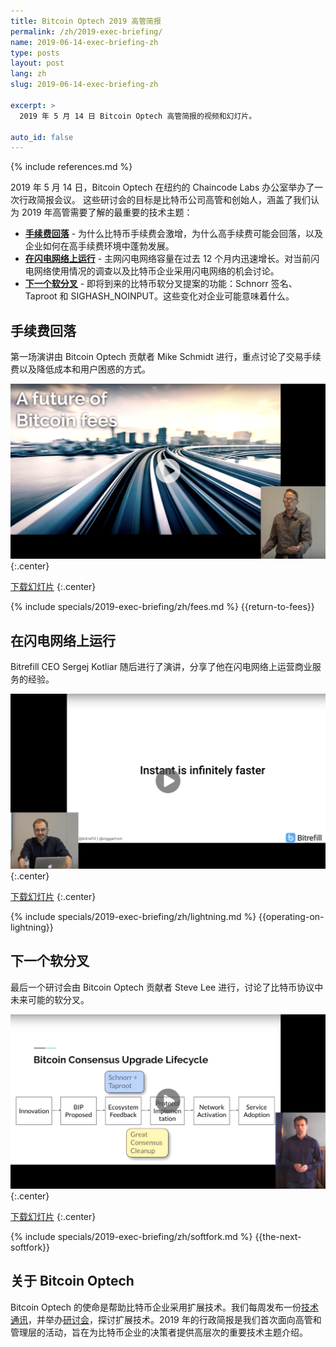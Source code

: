 ```yaml
---
title: Bitcoin Optech 2019 高管简报
permalink: /zh/2019-exec-briefing/
name: 2019-06-14-exec-briefing-zh
type: posts
layout: post
lang: zh
slug: 2019-06-14-exec-briefing-zh

excerpt: >
  2019 年 5 月 14 日 Bitcoin Optech 高管简报的视频和幻灯片。

auto_id: false
---
```

{% include references.md %}


2019 年 5 月 14 日，Bitcoin Optech 在纽约的 Chaincode Labs 办公室举办了一次行政简报会议。 这些研讨会的目标是比特币公司高管和创始人，涵盖了我们认为 2019 年高管需要了解的最重要的技术主题：

- [__手续费回落__](#手续费回落) - 为什么比特币手续费会激增，为什么高手续费可能会回落，以及企业如何在高手续费环境中蓬勃发展。
- [__在闪电网络上运行__](#在闪电网络上运行) - 主网闪电网络容量在过去 12 个月内迅速增长。对当前闪电网络使用情况的调查以及比特币企业采用闪电网络的机会讨论。
- [__下一个软分叉__](#下一个软分叉) - 即将到来的比特币软分叉提案的功能：Schnorr 签名、Taproot 和 SIGHASH_NOINPUT。这些变化对企业可能意味着什么。

## 手续费回落

第一场演讲由 Bitcoin Optech 贡献者 Mike Schmidt 进行，重点讨论了交易手续费以及降低成本和用户困惑的方式。

[![手续费回落](/img/posts/2019-exec-briefing/fees.png)](https://www.youtube.com/watch?v=ihUQ4C42KUk)
{:.center}

[下载幻灯片][fees slides]
{:.center}

{% include specials/2019-exec-briefing/zh/fees.md %}
{{return-to-fees}}

## 在闪电网络上运行

Bitrefill CEO Sergej Kotliar 随后进行了演讲，分享了他在闪电网络上运营商业服务的经验。

[![在闪电网络上运行](/img/posts/2019-exec-briefing/lightning.png)](https://www.youtube.com/watch?v=1UDD9PMFTds)
{:.center}

[下载幻灯片][lightning slides]
{:.center}

{% include specials/2019-exec-briefing/zh/lightning.md %}
{{operating-on-lightning}}

## 下一个软分叉

最后一个研讨会由 Bitcoin Optech 贡献者 Steve Lee 进行，讨论了比特币协议中未来可能的软分叉。

[![下一个软分叉](/img/posts/2019-exec-briefing/softfork.png)](https://www.youtube.com/watch?v=fDJRy6K_3yo)
{:.center}

[下载幻灯片][softfork slides]
{:.center}

{% include specials/2019-exec-briefing/zh/softfork.md %}
{{the-next-softfork}}

## 关于 Bitcoin Optech

Bitcoin Optech 的使命是帮助比特币企业采用扩展技术。我们每周发布一份[技术通讯][newsletters]，并举办[研讨会][workshops]，探讨扩展技术。2019 年的行政简报是我们首次面向高管和管理层的活动，旨在为比特币企业的决策者提供高层次的重要技术主题介绍。

[fees slides]: /img/posts/2019-exec-briefing/fees.pdf
[lightning slides]: /img/posts/2019-exec-briefing/lightning.pdf
[softfork slides]: /img/posts/2019-exec-briefing/softfork.pdf
[newsletters]: /zh/newsletters/
[workshops]: /zh/workshops/
[eltoo]: https://blockstream.com/eltoo.pdf
[musig]: https://eprint.iacr.org/2018/068
